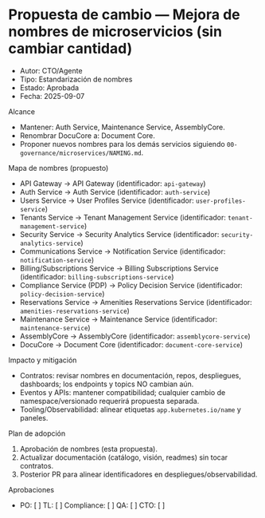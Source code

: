 # Propuesta de cambio — Mejora de nombres de microservicios (sin cambiar cantidad)

- Autor: CTO/Agente
- Tipo: Estandarización de nombres
- Estado: Aprobada
- Fecha: 2025-09-07

Alcance
- Mantener: Auth Service, Maintenance Service, AssemblyCore.
- Renombrar DocuCore a: Document Core.
- Proponer nuevos nombres para los demás servicios siguiendo `00-governance/microservices/NAMING.md`.

Mapa de nombres (propuesto)
- API Gateway → API Gateway (identificador: `api-gateway`)
- Auth Service → Auth Service (identificador: `auth-service`)
- Users Service → User Profiles Service (identificador: `user-profiles-service`)
- Tenants Service → Tenant Management Service (identificador: `tenant-management-service`)
- Security Service → Security Analytics Service (identificador: `security-analytics-service`)
- Communications Service → Notification Service (identificador: `notification-service`)
- Billing/Subscriptions Service → Billing Subscriptions Service (identificador: `billing-subscriptions-service`)
- Compliance Service (PDP) → Policy Decision Service (identificador: `policy-decision-service`)
- Reservations Service → Amenities Reservations Service (identificador: `amenities-reservations-service`)
- Maintenance Service → Maintenance Service (identificador: `maintenance-service`)
- AssemblyCore → AssemblyCore (identificador: `assemblycore-service`)
- DocuCore → Document Core (identificador: `document-core-service`)

Impacto y mitigación
- Contratos: revisar nombres en documentación, repos, despliegues, dashboards; los endpoints y topics NO cambian aún.
- Eventos y APIs: mantener compatibilidad; cualquier cambio de namespace/versionado requerirá propuesta separada.
- Tooling/Observabilidad: alinear etiquetas `app.kubernetes.io/name` y paneles.

Plan de adopción
1) Aprobación de nombres (esta propuesta).
2) Actualizar documentación (catálogo, visión, readmes) sin tocar contratos.
3) Posterior PR para alinear identificadores en despliegues/observabilidad.

Aprobaciones
- PO: [ ]  TL: [ ]  Compliance: [ ]  QA: [ ]  CTO: [ ]
